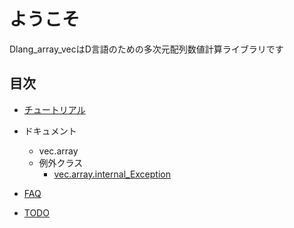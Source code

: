 # ようこそ

Dlang_array_vecはD言語のための多次元配列数値計算ライブラリです

## 目次

- [チュートリアル](tutorial.md)

- ドキュメント
  - vec.array
  - 例外クラス
    - [vec.array.internal_Exception](vec.array.internal_Exception.md)

- [FAQ](FAQ.md)

- [TODO](TODO.md)
